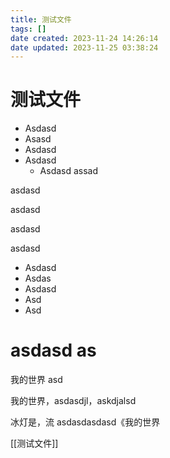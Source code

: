```yaml
---
title: 测试文件
tags: []
date created: 2023-11-24 14:26:14
date updated: 2023-11-25 03:38:24
---
```


# 测试文件

- Asdasd
- Asasd
- Asdasd
- Asdasd
  - Asdasd
assad

asdasd

asdasd

asdasd

asdasd

- Asdasd
- Asdas
- Asdasd
- Asd
- Asd

# asdasd as

我的世界 asd

我的世界，asdasdjl，askdjalsd

冰灯是，流 asdasdasdasd《我的世界


[[测试文件]] 